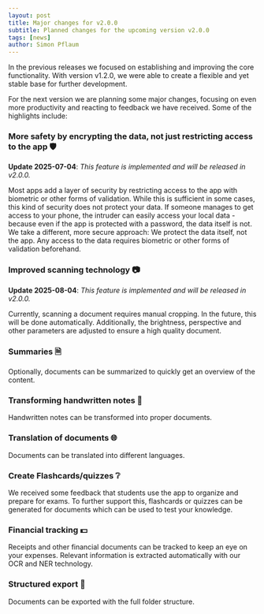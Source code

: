 ```yaml
---
layout: post
title: Major changes for v2.0.0
subtitle: Planned changes for the upcoming version v2.0.0
tags: [news]
author: Simon Pflaum
---
```


In the previous releases we focused on establishing and improving the core functionality.
With version v1.2.0, we were able to create a flexible and yet stable base for further development.

For the next version we are planning some major changes, focusing on even more productivity and reacting to feedback we have received.
Some of the highlights include:

### More safety by encrypting the data, not just restricting access to the app 🛡️ 
**Update 2025-07-04**: *This feature is implemented and will be released in v2.0.0.*

Most apps add a layer of security by restricting access to the app with biometric or other forms of validation.
While this is sufficient in some cases, this kind of security does not protect your data. 
If someone manages to get access to your phone, the intruder can easily access your local data - because even if the app is protected with a password, the data itself is not.
We take a different, more secure approach: We protect the data itself, not the app. Any access to the data requires biometric or other forms of validation beforehand.

### Improved scanning technology 📷 
**Update 2025-08-04**: *This feature is implemented and will be released in v2.0.0.*

Currently, scanning a document requires manual cropping. In the future, this will be done automatically.
Additionally, the brightness, perspective and other parameters are adjusted to ensure a high quality document.

### Summaries 🗎 
Optionally, documents can be summarized to quickly get an overview of the content.

### Transforming handwritten notes 📝 
Handwritten notes can be transformed into proper documents.

### Translation of documents 🌐 
Documents can be translated into different languages.

### Create Flashcards/quizzes ❔ 
We received some feedback that students use the app to organize and prepare for exams.
To further support this, flashcards or quizzes can be generated for documents which can be used to test your knowledge.

### Financial tracking 💵 
Receipts and other financial documents can be tracked to keep an eye on your expenses. Relevant information is extracted automatically with our OCR and NER technology.

### Structured export 📁 
Documents can be exported with the full folder structure.
